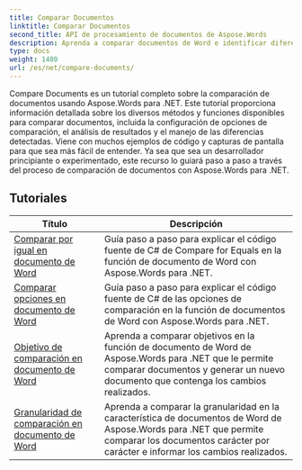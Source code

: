 ```yaml
---
title: Comparar Documentos
linktitle: Comparar Documentos
second_title: API de procesamiento de documentos de Aspose.Words
description: Aprenda a comparar documentos de Word e identificar diferencias con Aspose.Words para .NET. Guías y ejemplos prácticos incluidos.
type: docs
weight: 1480
url: /es/net/compare-documents/
---
```


Compare Documents es un tutorial completo sobre la comparación de documentos usando Aspose.Words para .NET. Este tutorial proporciona información detallada sobre los diversos métodos y funciones disponibles para comparar documentos, incluida la configuración de opciones de comparación, el análisis de resultados y el manejo de las diferencias detectadas. Viene con muchos ejemplos de código y capturas de pantalla para que sea más fácil de entender. Ya sea que sea un desarrollador principiante o experimentado, este recurso lo guiará paso a paso a través del proceso de comparación de documentos con Aspose.Words para .NET.

 ## Tutoriales
| Título | Descripción |
| --- | --- |
| [Comparar por igual en documento de Word](./compare-for-equal/) | Guía paso a paso para explicar el código fuente de C# de Compare for Equals en la función de documento de Word con Aspose.Words para .NET. |
| [Comparar opciones en documento de Word](./compare-options/) | Guía paso a paso para explicar el código fuente de C# de las opciones de comparación en la función de documentos de Word con Aspose.Words para .NET. |
| [Objetivo de comparación en documento de Word](./comparison-target/) | Aprenda a comparar objetivos en la función de documento de Word de Aspose.Words para .NET que le permite comparar documentos y generar un nuevo documento que contenga los cambios realizados. |
| [Granularidad de comparación en documento de Word](./comparison-granularity/) | Aprenda a comparar la granularidad en la característica de documentos de Word de Aspose.Words para .NET que permite comparar los documentos carácter por carácter e informar los cambios realizados. |